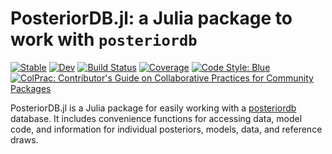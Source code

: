 # PosteriorDB.jl: a Julia package to work with `posteriordb`

[![Stable](https://img.shields.io/badge/docs-stable-blue.svg)](https://sethaxen.github.io/PosteriorDB.jl/stable/)
[![Dev](https://img.shields.io/badge/docs-dev-blue.svg)](https://sethaxen.github.io/PosteriorDB.jl/dev/)
[![Build Status](https://github.com/sethaxen/PosteriorDB.jl/actions/workflows/CI.yml/badge.svg?branch=main)](https://github.com/sethaxen/PosteriorDB.jl/actions/workflows/CI.yml?query=branch%3Amain)
[![Coverage](https://codecov.io/gh/sethaxen/PosteriorDB.jl/branch/main/graph/badge.svg)](https://codecov.io/gh/sethaxen/PosteriorDB.jl)
[![Code Style: Blue](https://img.shields.io/badge/code%20style-blue-4495d1.svg)](https://github.com/invenia/BlueStyle)
[![ColPrac: Contributor's Guide on Collaborative Practices for Community Packages](https://img.shields.io/badge/ColPrac-Contributor's%20Guide-blueviolet)](https://github.com/SciML/ColPrac)

PosteriorDB.jl is a Julia package for easily working with a [posteriordb](https://github.com/stan-dev/posteriordb) database.
It includes convenience functions for accessing data, model code, and information for individual posteriors, models, data, and reference draws.
